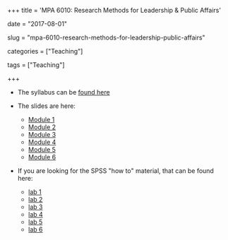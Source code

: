 +++
title = 'MPA 6010: Research Methods for Leadership & Public Affairs'

date = "2017-08-01"

slug =  "mpa-6010-research-methods-for-leadership-public-affairs"

categories = ["Teaching"]

tags = ["Teaching"]

+++

- The syllabus can be [found here](https://aniruhil.org/teaching/mpa1/syllabus.pdf)

- The slides are here: 
  - [Module 1](https://aniruhil.org/teaching/mpa1/slides/module01.html) 
  - [Module 2](https://aniruhil.org/teaching/mpa1/slides/mpa60102.html)   
  - [Module 3](https://aniruhil.org/teaching/mpa1/slides/mpa60103.html)  
  - [Module 4](https://aniruhil.org/teaching/mpa1/slides/mpa60104.html)  
  - [Module 5](https://aniruhil.org/teaching/mpa1/slides/mpa60105.html)  
  - [Module 6](https://aniruhil.org/teaching/mpa1/slides/mpa60106.html)  
  
- If you are looking for the SPSS "how to" material, that can be found here:
  - [lab 1](https://aniruhil.org/teaching/mpa1/labs/SPSS_Tutorial_01.html)
  - [lab 2](https://aniruhil.org/teaching/mpa1/labs/SPSS_Tutorial_02.html)
  - [lab 3](https://aniruhil.org/teaching/mpa1/labs/SPSS_Tutorial_03.html)
  - [lab 4](https://aniruhil.org/teaching/mpa1/labs/SPSS_Tutorial_04.html)  
  - [lab 5](https://aniruhil.org/teaching/mpa1/labs/SPSS_Tutorial_05.html)  
  - [lab 6](https://aniruhil.org/teaching/mpa1/labs/SPSS_Tutorial_06.html)


